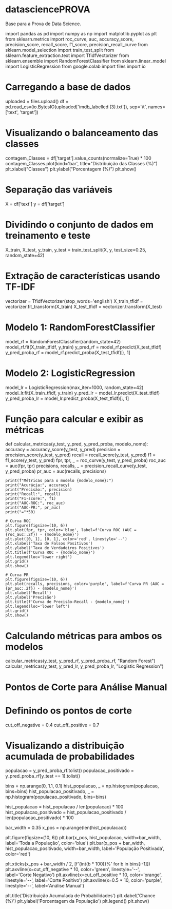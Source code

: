 # datasciencePROVA
Base para a Prova de Data Science.

import pandas as pd
import numpy as np
import matplotlib.pyplot as plt
from sklearn.metrics import roc_curve, auc, accuracy_score, precision_score, recall_score, f1_score, precision_recall_curve
from sklearn.model_selection import train_test_split
from sklearn.feature_extraction.text import TfidfVectorizer
from sklearn.ensemble import RandomForestClassifier
from sklearn.linear_model import LogisticRegression
from google.colab import files
import io

# Carregando a base de dados
uploaded = files.upload()
df = pd.read_csv(io.BytesIO(uploaded['imdb_labelled (3).txt']), sep='\t', names=['text', 'target'])

# Visualizando o balanceamento das classes
contagem_Classes = df['target'].value_counts(normalize=True) * 100
contagem_Classes.plot(kind='bar', title="Distribuição das Classes (%)")
plt.xlabel("Classes")
plt.ylabel("Porcentagem (%)")
plt.show()

# Separação das variáveis
X = df['text']
y = df['target']

# Dividindo o conjunto de dados em treinamento e teste
X_train, X_test, y_train, y_test = train_test_split(X, y, test_size=0.25, random_state=42)

# Extração de características usando TF-IDF
vectorizer = TfidfVectorizer(stop_words='english')
X_train_tfidf = vectorizer.fit_transform(X_train)
X_test_tfidf = vectorizer.transform(X_test)

# Modelo 1: RandomForestClassifier
model_rf = RandomForestClassifier(random_state=42)
model_rf.fit(X_train_tfidf, y_train)
y_pred_rf = model_rf.predict(X_test_tfidf)
y_pred_proba_rf = model_rf.predict_proba(X_test_tfidf)[:, 1]

# Modelo 2: LogisticRegression
model_lr = LogisticRegression(max_iter=1000, random_state=42)
model_lr.fit(X_train_tfidf, y_train)
y_pred_lr = model_lr.predict(X_test_tfidf)
y_pred_proba_lr = model_lr.predict_proba(X_test_tfidf)[:, 1]

# Função para calcular e exibir as métricas
def calcular_metricas(y_test, y_pred, y_pred_proba, modelo_nome):
    accuracy = accuracy_score(y_test, y_pred)
    precision = precision_score(y_test, y_pred)
    recall = recall_score(y_test, y_pred)
    f1 = f1_score(y_test, y_pred)
    fpr, tpr, _ = roc_curve(y_test, y_pred_proba)
    roc_auc = auc(fpr, tpr)
    precisions, recalls, _ = precision_recall_curve(y_test, y_pred_proba)
    pr_auc = auc(recalls, precisions)
    
    print(f"Métricas para o modelo {modelo_nome}:")
    print("Acurácia:", accuracy)
    print("Precisão:", precision)
    print("Recall:", recall)
    print("F1-score:", f1)
    print("AUC-ROC:", roc_auc)
    print("AUC-PR:", pr_auc)
    print("="*50)
    
    # Curva ROC
    plt.figure(figsize=(10, 6))
    plt.plot(fpr, tpr, color='blue', label=f'Curva ROC (AUC = {roc_auc:.2f}) - {modelo_nome}')
    plt.plot([0, 1], [0, 1], color='red', linestyle='--')
    plt.xlabel('Taxa de Falsos Positivos')
    plt.ylabel('Taxa de Verdadeiros Positivos')
    plt.title(f'Curva ROC - {modelo_nome}')
    plt.legend(loc='lower right')
    plt.grid()
    plt.show()
    
    # Curva PR
    plt.figure(figsize=(10, 6))
    plt.plot(recalls, precisions, color='purple', label=f'Curva PR (AUC = {pr_auc:.2f}) - {modelo_nome}')
    plt.xlabel('Recall')
    plt.ylabel('Precisão')
    plt.title(f'Curva de Precisão-Recall - {modelo_nome}')
    plt.legend(loc='lower left')
    plt.grid()
    plt.show()

# Calculando métricas para ambos os modelos
calcular_metricas(y_test, y_pred_rf, y_pred_proba_rf, "Random Forest")
calcular_metricas(y_test, y_pred_lr, y_pred_proba_lr, "Logistic Regression")

# Pontos de Corte para Análise Manual
# Definindo os pontos de corte
cut_off_negative = 0.4
cut_off_positive = 0.7

# Visualizando a distribuição acumulada de probabilidades
populacao = y_pred_proba_rf.tolist()
populacao_positivado = y_pred_proba_rf[y_test == 1].tolist()

bins = np.arange(0, 1.1, 0.1)
hist_populacao, _ = np.histogram(populacao, bins=bins)
hist_populacao_positivado, _ = np.histogram(populacao_positivado, bins=bins)

hist_populacao = hist_populacao / len(populacao) * 100
hist_populacao_positivado = hist_populacao_positivado / len(populacao_positivado) * 100

bar_width = 0.35
x_pos = np.arange(len(hist_populacao))

plt.figure(figsize=(10, 6))
plt.bar(x_pos, hist_populacao, width=bar_width, label='Toda a População', color='blue')
plt.bar(x_pos + bar_width, hist_populacao_positivado, width=bar_width, label='População Positivada', color='red')

plt.xticks(x_pos + bar_width / 2, [f'{int(b * 100)}%' for b in bins[:-1]])
plt.axvline(x=cut_off_negative * 10, color='green', linestyle='--', label='Corte Negativo')
plt.axvline(x=cut_off_positive * 10, color='orange', linestyle='--', label='Corte Positivo')
plt.axvline(x=0.5 * 10, color='purple', linestyle='--', label='Análise Manual')

plt.title('Distribuição Acumulada de Probabilidades')
plt.xlabel('Chance (%)')
plt.ylabel('Porcentagem da População')
plt.legend()
plt.show()

